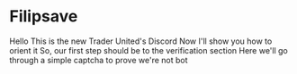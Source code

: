 # Filipsave
Hello 
This is the new Trader United's Discord 
Now I'll show you how to orient it 
So, our first step should be to the verification section
Here we'll go through a simple captcha to prove we're not bot
